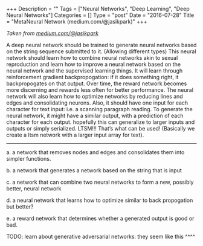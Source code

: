 +++
Description = ""
Tags = ["Neural Networks", "Deep Learning", "Deep Neural Networks"]
Categories = []
Type = "post"
Date = "2016-07-28"
Title = "MetaNeural Network (medium.com/@jasikpark)"
+++

*Taken from [medium.com/@jasikpark](https://medium.com/@jasikpark)*

A deep neural network should be trained to generate neural networks based on the string sequence submitted to it. (Allowing different types) This neural network should learn how to combine neural networks akin to sexual reproduction and learn how to improve a neural network based on the neural network and the supervised learning things. It will learn through reinforcement gradient backpropogation: if it does something right, it backpropogates on that output. Over time, the reward network becomes more discerning and rewards less often for better performance. The neural network will also learn how to optimize networks by reducing lines and edges and consolidating neurons. Also, it should have one input for each character for text input: i.e. a scanning paragraph reading. To generate the neural network, it might have a similar output, with a prediction of each character for each output. hopefully this can generalize to larger inputs and outputs or simply serialized. LTSM!!! That’s what can be used! (Basically we create a ltsm network with a larger input array for text).

---

a. a network that removes nodes and edges and consolidates them into simpler functions.

b. a network that generates a network based on the string that is input

c. a network that can combine two neural networks to form a new, possibly better, neural network

d. a neural network that learns how to optimize similar to back propogation but better?

e. a reward network that determines whether a generated output is good or bad.

TODO: learn about generative adversarial networks: they seem like this ^^^^